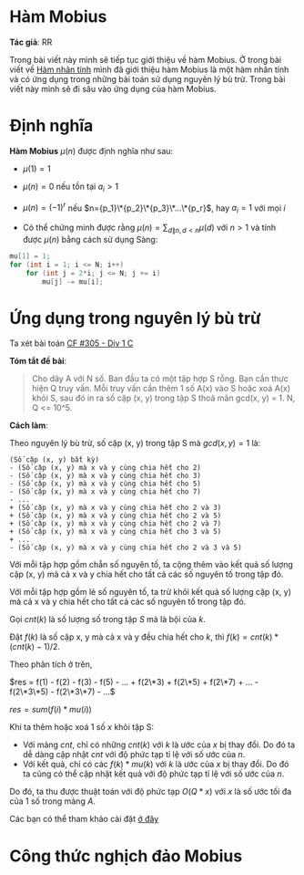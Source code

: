 # Hàm Mobius

**Tác giả**: RR

Trong bài viết này mình sẽ tiếp tục giới thiệu về hàm Mobius. Ở trong bài viết về [Hàm nhân tính](/algo/math/multiplicative-function) mình đã giới thiệu hàm Mobius là một hàm nhân tính và có ứng dụng trong những bài toán sử dụng nguyên lý bù trừ. Trong bài viết này mình sẽ đi sâu vào ứng dụng của hàm Mobius.

# Định nghĩa

**Hàm Mobius** $\mu(n)$ được định nghĩa như sau:

- $\mu(1)=1$

- $\mu(n)=0$ nếu tồn tại $a_i>1$

- $\mu(n)=(-1)^r$ nếu $n={p_1}\*{p_2}\*{p_3}\*...\*{p_r}$, hay $a_i = 1$ với mọi $i$

- Có thể chứng minh được rằng $\mu(n)=\sum_{d\|n,d < n}\mu(d)$ với $n>1$ và tính được $\mu(n)$ bằng cách sử dụng Sàng:

```cpp
mu[1] = 1;
for (int i = 1; i <= N; i++)
    for (int j = 2*i; j <= N; j += i)
        mu[j] -= mu[i];
```


# Ứng dụng trong nguyên lý bù trừ

Ta xét bài toán [CF #305 - Div 1 C](http://codeforces.com/contest/547/problem/C)

**Tóm tắt đề bài**:

> Cho dãy A với N số. Ban đầu ta có một tập hợp S rỗng. Bạn cần thực hiện Q truy vấn. Mỗi truy vấn cần thêm 1 số A(x) vào S hoặc xoá A(x) khỏi S, sau đó in ra số cặp (x, y) trong tập S thoả mãn gcd(x, y) = 1. N, Q <= 10^5.

**Cách làm**:

Theo nguyên lý bù trừ, số cặp (x, y) trong tập S mà $gcd(x, y) = 1$ là:

```
(Số cặp (x, y) bất kỳ)
- (Số cặp (x, y) mà x và y cùng chia hết cho 2)
- (Số cặp (x, y) mà x và y cùng chia hết cho 3)
- (Số cặp (x, y) mà x và y cùng chia hết cho 5)
- (Số cặp (x, y) mà x và y cùng chia hết cho 7)
- ...
+ (Số cặp (x, y) mà x và y cùng chia hết cho 2 và 3)
+ (Số cặp (x, y) mà x và y cùng chia hết cho 2 và 5)
+ (Số cặp (x, y) mà x và y cùng chia hết cho 2 và 7)
+ (Số cặp (x, y) mà x và y cùng chia hết cho 3 và 5)
+ ...
- (Số cặp (x, y) mà x và y cùng chia hết cho 2 và 3 và 5)
```

Với mỗi tập hợp gồm chẵn số nguyên tố, ta cộng thêm vào kết quả số lượng cặp (x, y) mà cả x và y chia hết cho tất cả các số nguyên tố trong tập đó.

Với mỗi tập hợp gồm lẻ số nguyên tố, ta trừ khỏi kết quả số lượng cặp (x, y) mà cả x và y chia hết cho tất cả các số nguyên tố trong tập đó.


Gọi $cnt(k)$ là số lượng số trong tập $S$ mà là bội của $k$.

Đặt $f(k)$ là số cặp x, y mà cả x và y đều chia hết cho $k$, thì $f(k) = cnt(k) * (cnt(k) - 1) / 2$.

Theo phân tích ở trên,

$res = f(1) - f(2) - f(3) - f(5) - ... + f(2\*3) + f(2\*5) + f(2\*7) + ... - f(2\*3\*5) - f(2\*3\*7) - ...$

$res = sum(f(i) * mu(i))$

Khi ta thêm hoặc xoá 1 số $x$ khỏi tập S:

- Với mảng $cnt$, chỉ có những $cnt(k)$ với $k$ là ước của $x$ bị thay đổi. Do đó ta dễ dàng cập nhật $cnt$ với độ phức tạp tỉ lệ với số ước của $n$.
- Với kết quả, chỉ có các $f(k) * mu(k)$ với $k$ là ước của $x$ bị thay đổi. Do đó ta cũng có thể cập nhật kết quả với độ phức tạp tỉ lệ với số ước của $n$.

Do đó, ta thu được thuật toán với độ phức tạp $O(Q*x)$ với $x$ là số ước tối đa của 1 số trong mảng $A$.

Các bạn có thể tham khảo cài đặt [ở đây](http://codeforces.com/contest/547/submission/11299564)


# Công thức nghịch đảo Mobius
